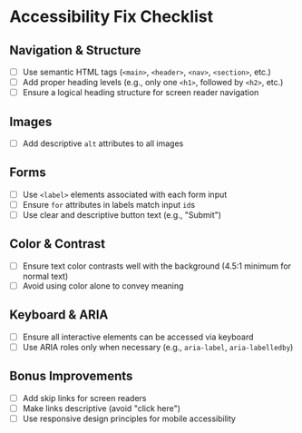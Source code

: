 
# Accessibility Fix Checklist

## Navigation & Structure
- [ ] Use semantic HTML tags (`<main>`, `<header>`, `<nav>`, `<section>`, etc.)
- [ ] Add proper heading levels (e.g., only one `<h1>`, followed by `<h2>`, etc.)
- [ ] Ensure a logical heading structure for screen reader navigation

## Images
- [ ] Add descriptive `alt` attributes to all images

## Forms
- [ ] Use `<label>` elements associated with each form input
- [ ] Ensure `for` attributes in labels match input `id`s
- [ ] Use clear and descriptive button text (e.g., "Submit")

## Color & Contrast
- [ ] Ensure text color contrasts well with the background (4.5:1 minimum for normal text)
- [ ] Avoid using color alone to convey meaning

## Keyboard & ARIA
- [ ] Ensure all interactive elements can be accessed via keyboard
- [ ] Use ARIA roles only when necessary (e.g., `aria-label`, `aria-labelledby`)

## Bonus Improvements
- [ ] Add skip links for screen readers
- [ ] Make links descriptive (avoid "click here")
- [ ] Use responsive design principles for mobile accessibility
